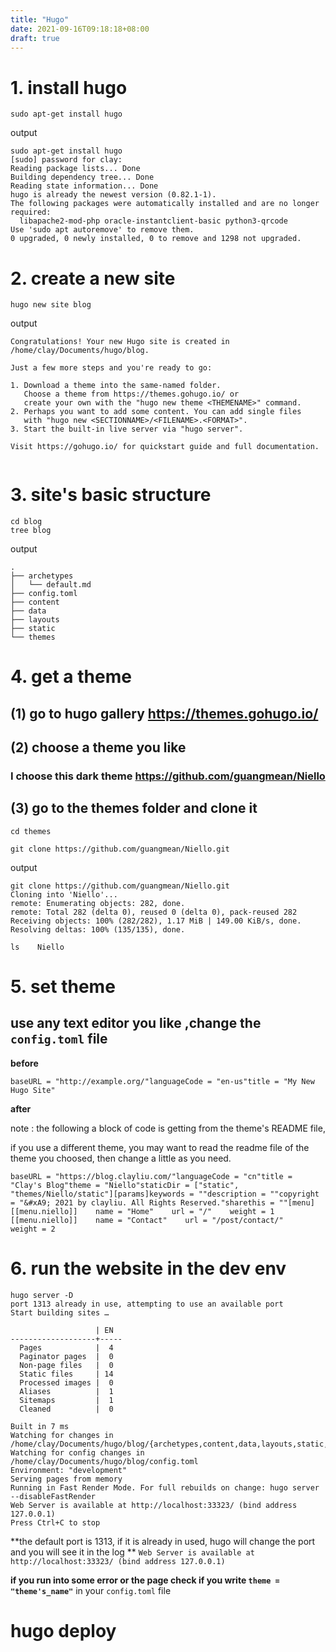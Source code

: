 ```yaml
---
title: "Hugo"
date: 2021-09-16T09:18:18+08:00
draft: true
---
```


# 1. install hugo

```
sudo apt-get install hugo 
```

output

```
sudo apt-get install hugo                                                         
[sudo] password for clay: 
Reading package lists... Done
Building dependency tree... Done
Reading state information... Done
hugo is already the newest version (0.82.1-1).
The following packages were automatically installed and are no longer required:
  libapache2-mod-php oracle-instantclient-basic python3-qrcode
Use 'sudo apt autoremove' to remove them.
0 upgraded, 0 newly installed, 0 to remove and 1298 not upgraded.

```



# 2. create a new site

```
hugo new site blog
```

output

```
Congratulations! Your new Hugo site is created in /home/clay/Documents/hugo/blog.

Just a few more steps and you're ready to go:

1. Download a theme into the same-named folder.
   Choose a theme from https://themes.gohugo.io/ or
   create your own with the "hugo new theme <THEMENAME>" command.
2. Perhaps you want to add some content. You can add single files
   with "hugo new <SECTIONNAME>/<FILENAME>.<FORMAT>".
3. Start the built-in live server via "hugo server".

Visit https://gohugo.io/ for quickstart guide and full documentation.
                                                                               
```



# 3. site's basic structure

```
cd blog
tree blog
```

output

```
.
├── archetypes
│   └── default.md
├── config.toml
├── content
├── data
├── layouts
├── static
└── themes

```



# 4. get a theme

## (1) go to hugo gallery   https://themes.gohugo.io/

## (2) choose a theme you like 

### I choose this dark theme    https://github.com/guangmean/Niello



## (3) go to the themes folder and clone it 

```
cd themes
```

```
git clone https://github.com/guangmean/Niello.git
```

output

```
git clone https://github.com/guangmean/Niello.git   
Cloning into 'Niello'...
remote: Enumerating objects: 282, done.
remote: Total 282 (delta 0), reused 0 (delta 0), pack-reused 282
Receiving objects: 100% (282/282), 1.17 MiB | 149.00 KiB/s, done.
Resolving deltas: 100% (135/135), done.

```

```
ls    Niello
```



# 5. set theme

## use any text editor you like ,change the `config.toml` file

**before**

```
baseURL = "http://example.org/"languageCode = "en-us"title = "My New Hugo Site"
```

**after**

note :  the following a block of code is getting from the theme's README file, 

if you use a different theme, you may want to read the readme file of the theme you choosed, then change a little as you need.



```
baseURL = "https://blog.clayliu.com/"languageCode = "cn"title = "Clay's Blog"theme = "Niello"staticDir = ["static", "themes/Niello/static"][params]keywords = ""description = ""copyright = "&#xA9; 2021 by clayliu. All Rights Reserved."sharethis = ""[menu]    [[menu.niello]]    name = "Home"    url = "/"    weight = 1    [[menu.niello]]    name = "Contact"    url = "/post/contact/"    weight = 2
```





# 6. run the website in the dev env

```
hugo server -D                                                                                             
port 1313 already in use, attempting to use an available port
Start building sites … 

                   | EN  
-------------------+-----
  Pages            |  4  
  Paginator pages  |  0  
  Non-page files   |  0  
  Static files     | 14  
  Processed images |  0  
  Aliases          |  1  
  Sitemaps         |  1  
  Cleaned          |  0  

Built in 7 ms
Watching for changes in /home/clay/Documents/hugo/blog/{archetypes,content,data,layouts,static,themes}
Watching for config changes in /home/clay/Documents/hugo/blog/config.toml
Environment: "development"
Serving pages from memory
Running in Fast Render Mode. For full rebuilds on change: hugo server --disableFastRender
Web Server is available at http://localhost:33323/ (bind address 127.0.0.1)
Press Ctrl+C to stop

```



**the default port is 1313, if it is already in used, hugo will change the port and you will see it in the log ** `Web Server is available at http://localhost:33323/ (bind address 127.0.0.1)`

**if you run into some error or the page  check if  you write `theme = "theme's_name"`** in your `config.toml` file


# hugo deploy



